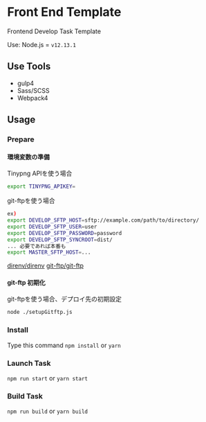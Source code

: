 # Front End Template

Frontend Develop Task Template

Use: Node.js = `v12.13.1`

## Use Tools

- gulp4
- Sass/SCSS
- Webpack4


## Usage

### Prepare

#### 環境変数の準備
Tinypng APIを使う場合
```bash
export TINYPNG_APIKEY=
```

git-ftpを使う場合
```bash
ex)
export DEVELOP_SFTP_HOST=sftp://example.com/path/to/directory/
export DEVELOP_SFTP_USER=user
export DEVELOP_SFTP_PASSWORD=password
export DEVELOP_SFTP_SYNCROOT=dist/
... 必要であれば本番も
export MASTER_SFTP_HOST=...
```

[direnv/direnv](https://github.com/direnv/direnv)
[git-ftp/git-ftp](https://github.com/git-ftp/git-ftp)

#### git-ftp 初期化
git-ftpを使う場合、デプロイ先の初期設定
```bash
node ./setupGitftp.js
```

### Install
Type this command
`npm install` or `yarn`

### Launch Task
`npm run start` or `yarn start`

### Build Task
`npm run build` or `yarn build`
